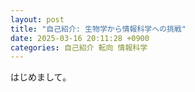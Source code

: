 ```yaml
---
layout: post
title: "自己紹介: 生物学から情報科学への挑戦"
date: 2025-03-16 20:11:28 +0900
categories: 自己紹介 転向 情報科学
---
```


はじめまして。  
